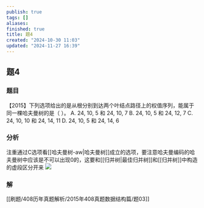 ```yaml
---
publish: true
tags: []
aliases: 
finished: true
title: 题4
created: "2024-10-30 11:03"
updated: "2024-11-27 16:39"
---
```

## 题4
### 题目
【2015】下列选项给出的是从根分别到达两个叶结点路径上的权值序列，能属于同一棵哈夫曼树的是（ ）。
A. 24, 10, 5 和 24, 10, 7
B. 24, 10, 5 和 24, 12, 7
C. 24, 10, 10 和 24, 14, 11
D. 24, 10, 5 和 24, 14, 6
### 分析
注重通过C选项看[[哈夫曼树-aw|哈夫曼树]]成立的选项，要注意哈夫曼编码的哈夫曼树中应该是不可以出现0的，这要和[[归并树|最佳归并树]]和[[归并树]]中构造的虚段区分开来
![](https://img.hwenyi.live/202411280055221.webp)
### 解
[[刷题/408历年真题解析/2015年408真题数据结构篇/题03]]